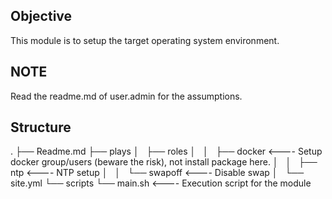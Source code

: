 ## Objective
This module is to setup the target operating system environment.

## NOTE
Read the readme.md of user.admin for the assumptions.

## Structure
.
├── Readme.md
├── plays
│   ├── roles
│   │   ├── docker       <---- Setup docker group/users (beware the risk), not install package here.
│   │   ├── ntp          <---- NTP setup
│   │   └── swapoff      <---- Disable swap
│   └── site.yml
└── scripts
    └── main.sh          <---- Execution script for the module
